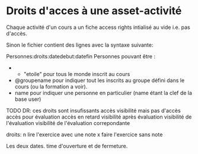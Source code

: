 
# Droits d'acces à une asset-activité

Chaque activité d'un cours a un fiche access rights intialisé au vide i.e. pas d'accès.

Sinon le fichier contient des lignes avec la syntaxe suivante:

Personnes:droits:datedebut:datefin
Personnes pouvant être :
  - * "etoile" pour tous le monde inscrit au cours
  - @groupename pour indiquer tout les inscrits au groupe défini dans le cours (ou la formation a voir).
  - name pour indiquer une personne en particulier (name étant la clef de la base user)

 TODO DR:  ces droits sont insufissants 
 accès
 visibilité mais pas d'accès 
 accès pour évaluation 
 accès en retard
 visibilité après évaluation 
 visibilité de l'évaluation 
 visibilité de l'évaluation correpondante

droits:
  n lire l'exercice avec une note
  x faire l'exercice sans note 
 
Les deux dates. time d'ouverture et de fermeture.



